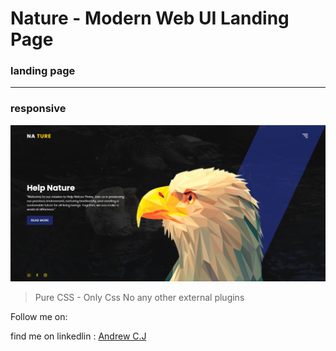 # Nature - Modern Web UI Landing Page

### landing page
---
### responsive


![This is an image](./Nature.png)

> Pure CSS - Only Css No any other external plugins

Follow me on:

find me on linkedlin : [Andrew C.J]( https://linkedin.com/in/https://www.linkedin.com/in/andrew-j-chukwuweike-se )
  
